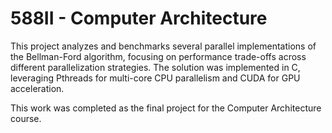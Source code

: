 # 588II - Computer Architecture
This project analyzes and benchmarks several parallel implementations of the Bellman-Ford algorithm, focusing on performance trade-offs across different parallelization strategies. The solution was implemented in C, leveraging Pthreads for multi-core CPU parallelism and CUDA for GPU acceleration. 

This work was completed as the final project for the Computer Architecture course.
